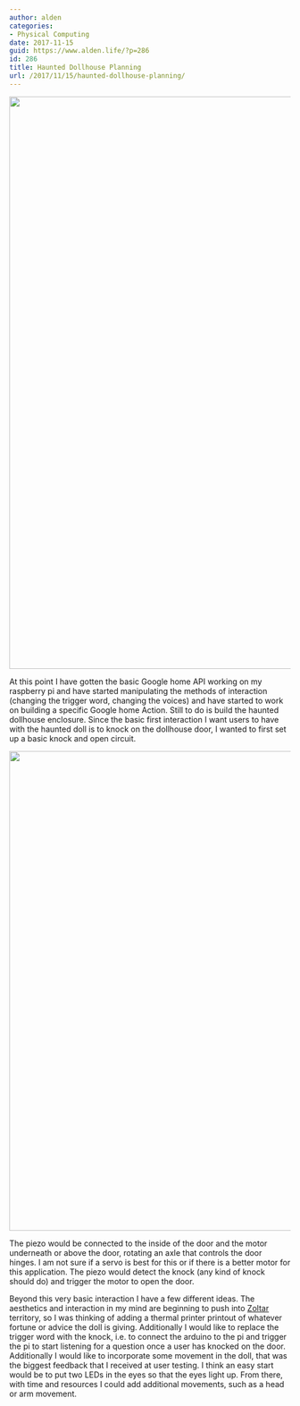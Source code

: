 ```yaml
---
author: alden
categories:
- Physical Computing
date: 2017-11-15
guid: https://www.alden.life/?p=286
id: 286
title: Haunted Dollhouse Planning
url: /2017/11/15/haunted-dollhouse-planning/
---
```


<img class="alignnone wp-image-295 size-large" src="https://www.alden.life/wp-content/uploads/2017/11/2017-11-20-14.34.48-2-e1511206799322-706x1024.jpg" alt="" width="706" height="1024" srcset="https://www.alden.life/wp-content/uploads/2017/11/2017-11-20-14.34.48-2-e1511206799322-706x1024.jpg 706w, https://www.alden.life/wp-content/uploads/2017/11/2017-11-20-14.34.48-2-e1511206799322-207x300.jpg 207w, https://www.alden.life/wp-content/uploads/2017/11/2017-11-20-14.34.48-2-e1511206799322-768x1113.jpg 768w" sizes="(max-width: 706px) 100vw, 706px" />

At this point I have gotten the basic Google home API working on my raspberry pi and have started manipulating the methods of interaction (changing the trigger word, changing the voices) and have started to work on building a specific Google home Action. Still to do is build the haunted dollhouse enclosure. Since the basic first interaction I want users to have with the haunted doll is to knock on the dollhouse door, I wanted to first set up a basic knock and open circuit.

<img class="alignnone wp-image-287 size-full" src="https://www.alden.life/wp-content/uploads/2017/11/BasicPiezo_schem.png" alt="" width="981" height="858" srcset="https://www.alden.life/wp-content/uploads/2017/11/BasicPiezo_schem.png 981w, https://www.alden.life/wp-content/uploads/2017/11/BasicPiezo_schem-300x262.png 300w, https://www.alden.life/wp-content/uploads/2017/11/BasicPiezo_schem-768x672.png 768w" sizes="(max-width: 981px) 100vw, 981px" />

The piezo would be connected to the inside of the door and the motor underneath or above the door, rotating an axle that controls the door hinges. I am not sure if a servo is best for this or if there is a better motor for this application. The piezo would detect the knock (any kind of knock should do) and trigger the motor to open the door.

Beyond this very basic interaction I have a few different ideas. The aesthetics and interaction in my mind are beginning to push into [Zoltar](https://www.youtube.com/watch?v=U8Jdhh1L70Y) territory, so I was thinking of adding a thermal printer printout of whatever fortune or advice the doll is giving. Additionally I would like to replace the trigger word with the knock, i.e. to connect the arduino to the pi and trigger the pi to start listening for a question once a user has knocked on the door. Additionally I would like to incorporate some movement in the doll, that was the biggest feedback that I received at user testing. I think an easy start would be to put two LEDs in the eyes so that the eyes light up. From there, with time and resources I could add additional movements, such as a head or arm movement.
